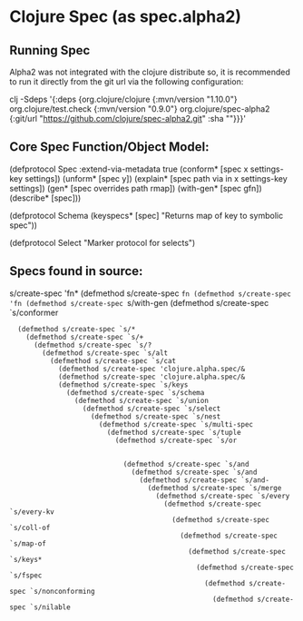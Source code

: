 

# Clojure Spec (as spec.alpha2)

## Running Spec
Alpha2 was not integrated with the clojure distribute so, it is recommended to
run it directly from the git url via the following configuration:

clj -Sdeps '{:deps {org.clojure/clojure {:mvn/version "1.10.0"}
                    org.clojure/test.check {:mvn/version "0.9.0"}
                    org.clojure/spec-alpha2 {:git/url "https://github.com/clojure/spec-alpha2.git"
                                             :sha "<SHA>"}}}'




## Core Spec Function/Object Model:

(defprotocol Spec
  :extend-via-metadata true
  (conform* [spec x settings-key settings])
  (unform* [spec y])
  (explain* [spec path via in x settings-key settings])
  (gen* [spec overrides path rmap])
  (with-gen* [spec gfn])
  (describe* [spec]))

(defprotocol Schema
  (keyspecs* [spec] "Returns map of key to symbolic spec"))

(defprotocol Select
  "Marker protocol for selects")





## Specs found in source:

s/create-spec 'fn*
(defmethod s/create-spec `fn
  (defmethod s/create-spec 'fn
  (defmethod s/create-spec `s/with-gen
    (defmethod s/create-spec `s/conformer

      (defmethod s/create-spec `s/*
        (defmethod s/create-spec `s/+
          (defmethod s/create-spec `s/?
            (defmethod s/create-spec `s/alt
              (defmethod s/create-spec `s/cat
                (defmethod s/create-spec 'clojure.alpha.spec/&
                (defmethod s/create-spec 'clojure.alpha.spec/&
                (defmethod s/create-spec `s/keys
                  (defmethod s/create-spec `s/schema
                    (defmethod s/create-spec `s/union
                      (defmethod s/create-spec `s/select
                        (defmethod s/create-spec `s/nest
                          (defmethod s/create-spec `s/multi-spec
                            (defmethod s/create-spec `s/tuple
                              (defmethod s/create-spec `s/or


                                (defmethod s/create-spec `s/and
                                  (defmethod s/create-spec `s/and
                                    (defmethod s/create-spec `s/and-
                                      (defmethod s/create-spec `s/merge
                                        (defmethod s/create-spec `s/every
                                          (defmethod s/create-spec `s/every-kv
                                            (defmethod s/create-spec `s/coll-of
                                              (defmethod s/create-spec `s/map-of
                                                (defmethod s/create-spec `s/keys*
                                                  (defmethod s/create-spec `s/fspec
                                                    (defmethod s/create-spec `s/nonconforming
                                                      (defmethod s/create-spec `s/nilable
